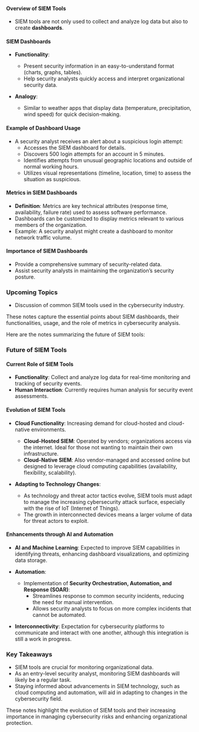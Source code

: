 

#### Overview of SIEM Tools
- SIEM tools are not only used to collect and analyze log data but also to create **dashboards**.

#### SIEM Dashboards
- **Functionality**:
  - Present security information in an easy-to-understand format (charts, graphs, tables).
  - Help security analysts quickly access and interpret organizational security data.

- **Analogy**:
  - Similar to weather apps that display data (temperature, precipitation, wind speed) for quick decision-making.

#### Example of Dashboard Usage
- A security analyst receives an alert about a suspicious login attempt:
  - Accesses the SIEM dashboard for details.
  - Discovers 500 login attempts for an account in 5 minutes.
  - Identifies attempts from unusual geographic locations and outside of normal working hours.
  - Utilizes visual representations (timeline, location, time) to assess the situation as suspicious.

#### Metrics in SIEM Dashboards
- **Definition**: Metrics are key technical attributes (response time, availability, failure rate) used to assess software performance.
- Dashboards can be customized to display metrics relevant to various members of the organization.
- Example: A security analyst might create a dashboard to monitor network traffic volume.

#### Importance of SIEM Dashboards
- Provide a comprehensive summary of security-related data.
- Assist security analysts in maintaining the organization’s security posture.

### Upcoming Topics
- Discussion of common SIEM tools used in the cybersecurity industry.

These notes capture the essential points about SIEM dashboards, their functionalities, usage, and the role of metrics in cybersecurity analysis.



Here are the notes summarizing the future of SIEM tools:

### Future of SIEM Tools

#### Current Role of SIEM Tools
- **Functionality**: Collect and analyze log data for real-time monitoring and tracking of security events.
- **Human Interaction**: Currently requires human analysis for security event assessments.
  
#### Evolution of SIEM Tools
- **Cloud Functionality**: Increasing demand for cloud-hosted and cloud-native environments.
  - **Cloud-Hosted SIEM**: Operated by vendors; organizations access via the internet. Ideal for those not wanting to maintain their own infrastructure.
  - **Cloud-Native SIEM**: Also vendor-managed and accessed online but designed to leverage cloud computing capabilities (availability, flexibility, scalability).

- **Adapting to Technology Changes**:
  - As technology and threat actor tactics evolve, SIEM tools must adapt to manage the increasing cybersecurity attack surface, especially with the rise of IoT (Internet of Things).
  - The growth in interconnected devices means a larger volume of data for threat actors to exploit.

#### Enhancements through AI and Automation
- **AI and Machine Learning**: Expected to improve SIEM capabilities in identifying threats, enhancing dashboard visualizations, and optimizing data storage.
- **Automation**:
  - Implementation of **Security Orchestration, Automation, and Response (SOAR)**:
    - Streamlines response to common security incidents, reducing the need for manual intervention.
    - Allows security analysts to focus on more complex incidents that cannot be automated.
  
- **Interconnectivity**: Expectation for cybersecurity platforms to communicate and interact with one another, although this integration is still a work in progress.

### Key Takeaways
- SIEM tools are crucial for monitoring organizational data.
- As an entry-level security analyst, monitoring SIEM dashboards will likely be a regular task.
- Staying informed about advancements in SIEM technology, such as cloud computing and automation, will aid in adapting to changes in the cybersecurity field. 

These notes highlight the evolution of SIEM tools and their increasing importance in managing cybersecurity risks and enhancing organizational protection.
